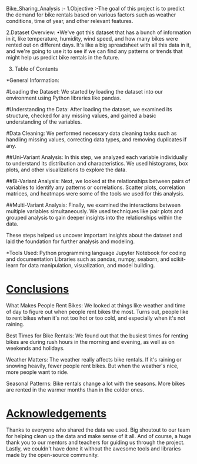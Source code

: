 Bike_Sharing_Analysis :- 
1.Objective :-The goal of this project is to predict the demand for bike rentals based on various factors such as weather conditions, time of year, and other relevant features.

2.Dataset Overview:
•We've got this dataset that has a bunch of information in it, like temperature, humidity, wind speed, and how many bikes were rented out on different days. It's like a big spreadsheet with all this data in it, and we're going to use it to see if we can find any patterns or trends that might help us predict bike rentals in the future.

3. Table of Contents

*General Information:

#Loading the Dataset: We started by loading the dataset into our environment using Python libraries like pandas.

#Understanding the Data: After loading the dataset, we examined its structure, checked for any missing values, and gained a basic understanding of the variables.

#Data Cleaning: We performed necessary data cleaning tasks such as handling missing values, correcting data types, and removing duplicates if any.

##Uni-Variant Analysis: In this step, we analyzed each variable individually to understand its distribution and characteristics. We used histograms, box plots, and other visualizations to explore the data.

##Bi-Variant Analysis: Next, we looked at the relationships between pairs of variables to identify any patterns or correlations. Scatter plots, correlation matrices, and heatmaps were some of the tools we used for this analysis.

##Multi-Variant Analysis: Finally, we examined the interactions between multiple variables simultaneously. We used techniques like pair plots and grouped analysis to gain deeper insights into the relationships within the data.

These steps helped us uncover important insights about the dataset and laid the foundation for further analysis and modeling.

*Tools Used:
Python programming language
Jupyter Notebook for coding and documentation
Libraries such as pandas, numpy, seaborn, and scikit-learn for data manipulation, visualization, and model building.

# [Conclusions](#conclusions)

What Makes People Rent Bikes: We looked at things like weather and time of day to figure out when people rent bikes the most. Turns out, people like to rent bikes when it's not too hot or too cold, and especially when it's not raining.

Best Times for Bike Rentals: We found out that the busiest times for renting bikes are during rush hours in the morning and evening, as well as on weekends and holidays.

Weather Matters: The weather really affects bike rentals. If it's raining or snowing heavily, fewer people rent bikes. But when the weather's nice, more people want to ride.

Seasonal Patterns: Bike rentals change a lot with the seasons. More bikes are rented in the warmer months than in the colder ones.

# [Acknowledgements](#acknowledgements)
Thanks to everyone who shared the data we used.
Big shoutout to our team for helping clean up the data and make sense of it all.
And of course, a huge thank you to our mentors and teachers for guiding us through the project.
Lastly, we couldn't have done it without the awesome tools and libraries made by the open-source community.
